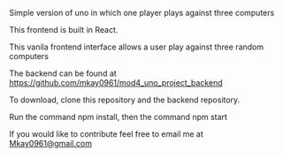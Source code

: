 Simple version of uno in which  one player plays against three computers

This frontend is built in React.

This vanila frontend interface allows a user play against three random computers

The backend can be found at https://github.com/mkay0961/mod4_uno_project_backend

To download, clone this repository and the backend repository.

Run the command npm install, then the command npm start

If you would like to contribute feel free to email me at Mkay0961@gmail.com

